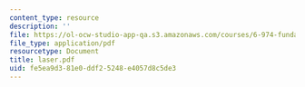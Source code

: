 ```yaml
---
content_type: resource
description: ''
file: https://ol-ocw-studio-app-qa.s3.amazonaws.com/courses/6-974-fundamentals-of-photonics-quantum-electronics-spring-2006/fe5ea9d381e0ddf25248e4057d8c5de3_laser.pdf
file_type: application/pdf
resourcetype: Document
title: laser.pdf
uid: fe5ea9d3-81e0-ddf2-5248-e4057d8c5de3
---
```

